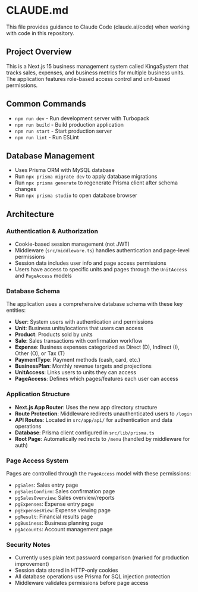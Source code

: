 # CLAUDE.md

This file provides guidance to Claude Code (claude.ai/code) when working with code in this repository.

## Project Overview
This is a Next.js 15 business management system called KingaSystem that tracks sales, expenses, and business metrics for multiple business units. The application features role-based access control and unit-based permissions.

## Common Commands
- `npm run dev` - Run development server with Turbopack
- `npm run build` - Build production application
- `npm run start` - Start production server
- `npm run lint` - Run ESLint

## Database Management
- Uses Prisma ORM with MySQL database
- Run `npx prisma migrate dev` to apply database migrations
- Run `npx prisma generate` to regenerate Prisma client after schema changes
- Run `npx prisma studio` to open database browser

## Architecture

### Authentication & Authorization
- Cookie-based session management (not JWT)
- Middleware (`src/middleware.ts`) handles authentication and page-level permissions
- Session data includes user info and page access permissions
- Users have access to specific units and pages through the `UnitAccess` and `PageAccess` models

### Database Schema
The application uses a comprehensive database schema with these key entities:
- **User**: System users with authentication and permissions
- **Unit**: Business units/locations that users can access
- **Product**: Products sold by units
- **Sale**: Sales transactions with confirmation workflow
- **Expense**: Business expenses categorized as Direct (D), Indirect (I), Other (O), or Tax (T)
- **PaymentType**: Payment methods (cash, card, etc.)
- **BusinessPlan**: Monthly revenue targets and projections
- **UnitAccess**: Links users to units they can access
- **PageAccess**: Defines which pages/features each user can access

### Application Structure
- **Next.js App Router**: Uses the new app directory structure
- **Route Protection**: Middleware redirects unauthenticated users to `/login`
- **API Routes**: Located in `src/app/api/` for authentication and data operations
- **Database**: Prisma client configured in `src/lib/prisma.ts`
- **Root Page**: Automatically redirects to `/menu` (handled by middleware for auth)

### Page Access System
Pages are controlled through the `PageAccess` model with these permissions:
- `pgSales`: Sales entry page
- `pgSalesConfirm`: Sales confirmation page
- `pgSalesOverview`: Sales overview/reports
- `pgExpenses`: Expense entry page
- `pgExpensesView`: Expense viewing page
- `pgResult`: Financial results page
- `pgBusiness`: Business planning page
- `pgAccounts`: Account management page

### Security Notes
- Currently uses plain text password comparison (marked for production improvement)
- Session data stored in HTTP-only cookies
- All database operations use Prisma for SQL injection protection
- Middleware validates permissions before page access